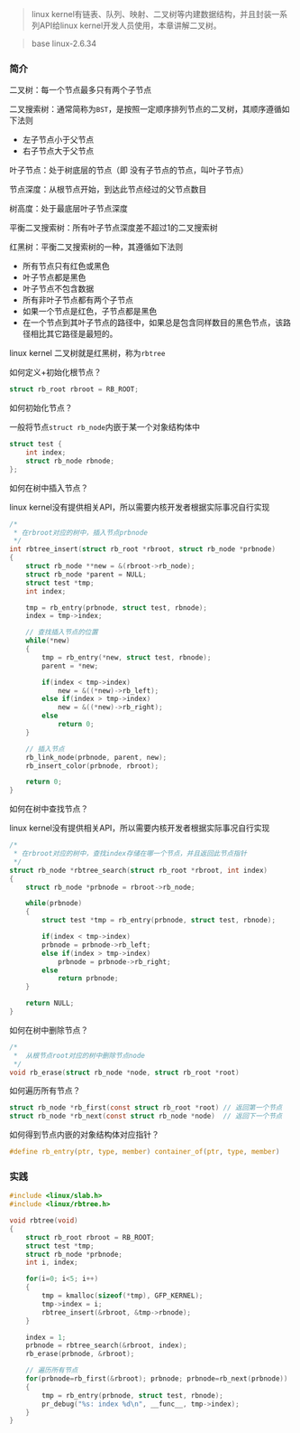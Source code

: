 > linux kernel有链表、队列、映射、二叉树等内建数据结构，并且封装一系列API给linux kernel开发人员使用，本章讲解二叉树。

> base linux-2.6.34

### 简介

二叉树：每一个节点最多只有两个子节点

二叉搜索树：通常简称为`BST`，是按照一定顺序排列节点的二叉树，其顺序遵循如下法则

* 左子节点小于父节点
* 右子节点大于父节点

叶子节点：处于树底层的节点（即 没有子节点的节点，叫叶子节点）

节点深度：从根节点开始，到达此节点经过的父节点数目

树高度：处于最底层叶子节点深度

平衡二叉搜索树：所有叶子节点深度差不超过1的二叉搜索树



红黑树：平衡二叉搜索树的一种，其遵循如下法则

* 所有节点只有红色或黑色
* 叶子节点都是黑色
* 叶子节点不包含数据
* 所有非叶子节点都有两个子节点
* 如果一个节点是红色，子节点都是黑色
* 在一个节点到其叶子节点的路径中，如果总是包含同样数目的黑色节点，该路径相比其它路径是最短的。



linux kernel 二叉树就是红黑树，称为`rbtree`

如何定义+初始化根节点？

```c
struct rb_root rbroot = RB_ROOT;
```

如何初始化节点？

一般将节点`struct rb_node`内嵌于某一个对象结构体中

```c
struct test {
	int index;
	struct rb_node rbnode;
};
```

如何在树中插入节点？

linux kernel没有提供相关API，所以需要内核开发者根据实际事况自行实现

```c
/*
 * 在rbroot对应的树中，插入节点prbnode
 */
int rbtree_insert(struct rb_root *rbroot, struct rb_node *prbnode)
{
    struct rb_node **new = &(rbroot->rb_node);
    struct rb_node *parent = NULL;
    struct test *tmp;
    int index;

    tmp = rb_entry(prbnode, struct test, rbnode);
    index = tmp->index;

    // 查找插入节点的位置
    while(*new)
    {
        tmp = rb_entry(*new, struct test, rbnode);
        parent = *new;

        if(index < tmp->index)
            new = &((*new)->rb_left);
        else if(index > tmp->index)
            new = &((*new)->rb_right);
        else
            return 0;
    }

    // 插入节点
    rb_link_node(prbnode, parent, new);
    rb_insert_color(prbnode, rbroot);

    return 0;
}
```

如何在树中查找节点？

linux kernel没有提供相关API，所以需要内核开发者根据实际事况自行实现

```c
/*
 * 在rbroot对应的树中，查找index存储在哪一个节点，并且返回此节点指针
 */
struct rb_node *rbtree_search(struct rb_root *rbroot, int index)
{
    struct rb_node *prbnode = rbroot->rb_node;

    while(prbnode)
    {
        struct test *tmp = rb_entry(prbnode, struct test, rbnode);

        if(index < tmp->index)
        prbnode = prbnode->rb_left;
        else if(index > tmp->index)
            prbnode = prbnode->rb_right;
        else
            return prbnode;
    }

    return NULL;
}
```

如何在树中删除节点？

```c
/*
 *  从根节点root对应的树中删除节点node
 */
void rb_erase(struct rb_node *node, struct rb_root *root)
```

如何遍历所有节点？

```c
struct rb_node *rb_first(const struct rb_root *root) // 返回第一个节点
struct rb_node *rb_next(const struct rb_node *node)  // 返回下一个节点
```

如何得到节点内嵌的对象结构体对应指针？

```c
#define	rb_entry(ptr, type, member) container_of(ptr, type, member)
```

### 实践

```c
#include <linux/slab.h>
#include <linux/rbtree.h>

void rbtree(void)
{
    struct rb_root rbroot = RB_ROOT;
    struct test *tmp;
    struct rb_node *prbnode;
    int i, index;

    for(i=0; i<5; i++)
    {
        tmp = kmalloc(sizeof(*tmp), GFP_KERNEL);
        tmp->index = i;
        rbtree_insert(&rbroot, &tmp->rbnode);
    }

    index = 1;
    prbnode = rbtree_search(&rbroot, index);
    rb_erase(prbnode, &rbroot);

    // 遍历所有节点
    for(prbnode=rb_first(&rbroot); prbnode; prbnode=rb_next(prbnode))
    {
        tmp = rb_entry(prbnode, struct test, rbnode);
        pr_debug("%s: index %d\n", __func__, tmp->index);
    }
}
```

